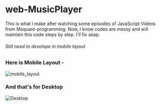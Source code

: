 # web-MusicPlayer
This is what I make after watching some episodes of JavaScript Videos from Msquare-programming. Now, I know codes are messy and will maintain this code steps by step. I'll fix asap.

###### Still need to develope in mobile layout

### Here is Mobile Layout - 
![mobile_layout](https://github.com/matthew-clay/web-MusicPlayer/blob/main/assets/image/mobile_layout.jpg)

### And that's for Desktop
![Desktop](https://github.com/matthew-clay/web-MusicPlayer/blob/main/assets/image/mobile_layout.jpg)
